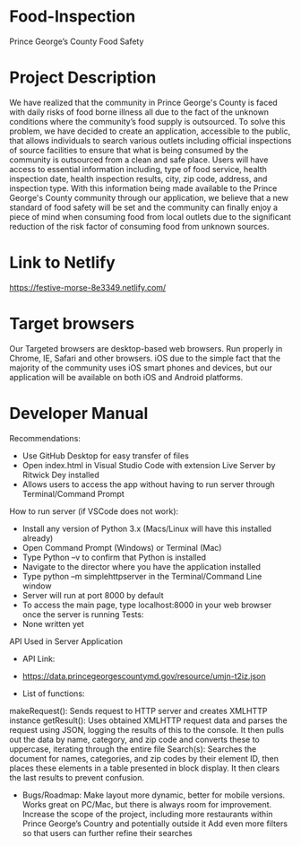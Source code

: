 # Food-Inspection
Prince George’s County Food Safety

# Project Description
We have realized that the community in Prince George's County is faced with daily risks of food borne illness all due to the fact of the unknown conditions where the community’s food supply is outsourced. To solve this problem, we have decided to create an application, accessible to the public, that allows individuals to search various outlets including official inspections of source facilities to ensure that what is being consumed by the community is outsourced from a clean and safe place. Users will have access to essential information including, type of food service, health inspection date, health inspection results, city, zip code, address, and inspection type. With this information being made available to the Prince George's County community through our application, we believe that a new standard of food safety will be set and the community can finally enjoy a piece of mind when consuming food from local outlets due to the significant reduction of the risk factor of consuming food from unknown sources. 
# Link to Netlify
  https://festive-morse-8e3349.netlify.com/

# Target browsers 
Our Targeted browsers are desktop-based web browsers. Run properly in Chrome, IE, Safari and other browsers. iOS due to the simple fact that the majority of the community uses iOS smart phones and devices, but our application will be available on both iOS and Android platforms. 

# Developer Manual
Recommendations:

-	Use GitHub Desktop for easy transfer of files
-	Open index.html in Visual Studio Code with extension Live Server by Ritwick Dey installed
-	Allows users to access the app without having to run server through Terminal/Command Prompt

How to run server (if VSCode does not work):
-	Install any version of Python 3.x (Macs/Linux will have this installed already)
-	Open Command Prompt (Windows) or Terminal (Mac)
-	Type Python –v to confirm that Python is installed
-	Navigate to the director where you have the application installed
-	Type python –m simplehttpserver in the Terminal/Command Line window
-	Server will run at port 8000 by default
-	To access the main page, type localhost:8000 in your web browser once the server is running
Tests:
-	None written yet

API Used in Server Application

-	API Link: 
-	https://data.princegeorgescountymd.gov/resource/umjn-t2iz.json

-	List of functions:

makeRequest(): 
Sends request to HTTP server and creates XMLHTTP instance
getResult(): 
Uses obtained XMLHTTP request data and parses the request using JSON, logging the results of this to the console. It then pulls out the data by name, category, and zip code and converts these to uppercase, iterating through the entire file
Search(s): 
Searches the document for names, categories, and zip codes by their element ID, then places these elements in a table presented in block display. It then clears the last results to prevent confusion.
- Bugs/Roadmap:
Make layout more dynamic, better for mobile versions. Works great on PC/Mac, but there is always room for improvement.
Increase the scope of the project, including more restaurants within Prince George’s Country and potentially outside it
Add even more filters so that users can further refine their searches

